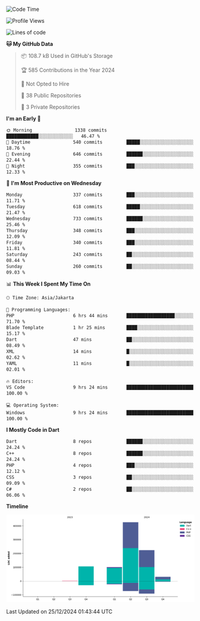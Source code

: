 <!--START_SECTION:waka-->
![Code Time](http://img.shields.io/badge/Code%20Time-342%20hrs%2037%20mins-blue)

![Profile Views](http://img.shields.io/badge/Profile%20Views-0-blue)

![Lines of code](https://img.shields.io/badge/From%20Hello%20World%20I%27ve%20Written-884.4%20thousand%20lines%20of%20code-blue)

**🐱 My GitHub Data** 

> 📦 108.7 kB Used in GitHub's Storage 
 > 
> 🏆 585 Contributions in the Year 2024
 > 
> 🚫 Not Opted to Hire
 > 
> 📜 38 Public Repositories 
 > 
> 🔑 3 Private Repositories 
 > 
**I'm an Early 🐤** 

```text
🌞 Morning                1338 commits        ████████████░░░░░░░░░░░░░   46.47 % 
🌆 Daytime                540 commits         █████░░░░░░░░░░░░░░░░░░░░   18.76 % 
🌃 Evening                646 commits         ██████░░░░░░░░░░░░░░░░░░░   22.44 % 
🌙 Night                  355 commits         ███░░░░░░░░░░░░░░░░░░░░░░   12.33 % 
```
📅 **I'm Most Productive on Wednesday** 

```text
Monday                   337 commits         ███░░░░░░░░░░░░░░░░░░░░░░   11.71 % 
Tuesday                  618 commits         █████░░░░░░░░░░░░░░░░░░░░   21.47 % 
Wednesday                733 commits         ██████░░░░░░░░░░░░░░░░░░░   25.46 % 
Thursday                 348 commits         ███░░░░░░░░░░░░░░░░░░░░░░   12.09 % 
Friday                   340 commits         ███░░░░░░░░░░░░░░░░░░░░░░   11.81 % 
Saturday                 243 commits         ██░░░░░░░░░░░░░░░░░░░░░░░   08.44 % 
Sunday                   260 commits         ██░░░░░░░░░░░░░░░░░░░░░░░   09.03 % 
```


📊 **This Week I Spent My Time On** 

```text
🕑︎ Time Zone: Asia/Jakarta

💬 Programming Languages: 
PHP                      6 hrs 44 mins       ██████████████████░░░░░░░   71.70 % 
Blade Template           1 hr 25 mins        ████░░░░░░░░░░░░░░░░░░░░░   15.17 % 
Dart                     47 mins             ██░░░░░░░░░░░░░░░░░░░░░░░   08.49 % 
XML                      14 mins             █░░░░░░░░░░░░░░░░░░░░░░░░   02.62 % 
YAML                     11 mins             █░░░░░░░░░░░░░░░░░░░░░░░░   02.01 % 

🔥 Editors: 
VS Code                  9 hrs 24 mins       █████████████████████████   100.00 % 

💻 Operating System: 
Windows                  9 hrs 24 mins       █████████████████████████   100.00 % 
```

**I Mostly Code in Dart** 

```text
Dart                     8 repos             ██████░░░░░░░░░░░░░░░░░░░   24.24 % 
C++                      8 repos             ██████░░░░░░░░░░░░░░░░░░░   24.24 % 
PHP                      4 repos             ███░░░░░░░░░░░░░░░░░░░░░░   12.12 % 
CSS                      3 repos             ██░░░░░░░░░░░░░░░░░░░░░░░   09.09 % 
C#                       2 repos             ██░░░░░░░░░░░░░░░░░░░░░░░   06.06 % 
```



**Timeline**

![Lines of Code chart](https://raw.githubusercontent.com/PradiptaAhmad/PradiptaAhmad/main/assets/bar_graph.png)


 Last Updated on 25/12/2024 01:43:44 UTC
<!--END_SECTION:waka-->
